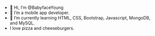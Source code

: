 - 👋 Hi, I’m @BabyfaceYoung
- 👀 I’m a mobile app developer.
- 🌱 I’m currently learning HTML, CSS, Bootstrap, Javascript, MongoDB, and MySQL.
- I love pizza and cheeseburgers. 

<!---
BabyfaceYoung/BabyfaceYoung is a ✨ special ✨ repository because its `README.md` (this file) appears on your GitHub profile.
You can click the Preview link to take a look at your changes.
--->
